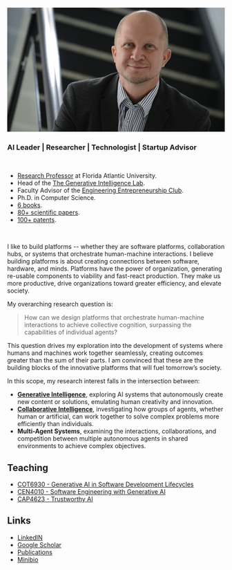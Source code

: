 
![](./images/fkoch-banner.png)

### AI Leader | Researcher | Technologist | Startup Advisor 

<br/>

* [Research Professor](https://www.fau.edu/engineering/directory/faculty/koch/) at Florida Atlantic University.
* Head of the [The Generative Intelligence Lab](http://www.generativeintelligencelab.ai).
* Faculty Advisor of the [Engineering Entrepreneurship Club](http://www.faueec.org).
* Ph.D. in Computer Science.
* [6 books](./publications.md#books).
* [80+ scientific papers](./publications.md#papers).
* [100+ patents](./publications.md#patents).

<br/>

I like to build platforms -- whether they are software platforms, collaboration hubs, or systems that orchestrate human-machine interactions. I believe building platforms is about creating connections between software, hardware, and minds.  Platforms have the power of organization, generating re-usable components to viability and fast-react production. They make us more productive, drive organizations toward greater efficiency, and elevate society. 

My overarching research question is: 

> How can we design platforms that orchestrate human-machine interactions to achieve collective cognition, surpassing the capabilities of individual agents?

This question drives my exploration into the development of systems where humans and machines work together seamlessly, creating outcomes greater than the sum of their parts. I am convinced that these are the building blocks of the innovative platforms that will fuel tomorrow’s society.

In this scope, my research interest falls in the intersection between: 
* [**Generative Intelligence**](https://medium.com/generative-intelligence-lab/generative-intelligence-systems-concepts-and-research-opportunities-0740b1b5c7eb), exploring AI systems that autonomously create new content or solutions, emulating human creativity and innovation.
* [**Collaborative Intelligence**](https://medium.com/generative-intelligence-lab/collective-intelligence-concepts-and-research-opportunities-6130ef044114), investigating how groups of agents, whether human or artificial, can work together to solve complex problems more efficiently than individuals.
* **Multi-Agent Systems**, examining the interactions, collaborations, and competition between multiple autonomous agents in shared environments to achieve complex objectives.

## Teaching

* [COT6930 - Generative AI in Software Development Lifecycles](https://fau.simplesyllabus.com/doc/em80vs56l/Fall-2025-1-Full-Term-COT-6930-004-Topics-in-Computer-Science?mode=view)
* [CEN4010 - Software Engineering with Generative AI](https://fau.simplesyllabus.com/doc/yolipf0x2/Spring-2025-1-Full-Term-CEN-4010-001-Prin-Software-Engineering?mode=view)
* [CAP4623 - Trustworthy AI](https://www.fau.edu/engineering/eecs/pdf/syllabus-trustworthy-artificial-intelligence-fall-2024.pdf)


## Links

* [LinkedIN](https://www.linkedin.com/in/fkoch/)
* [Google Scholar](https://scholar.google.com/citations?hl=en&user=-jD2UDsAAAAJ&view_op=list_works&sortby=pubdate)
* [Publications](./publications.md)
* [Minibio](./minibio.md)


